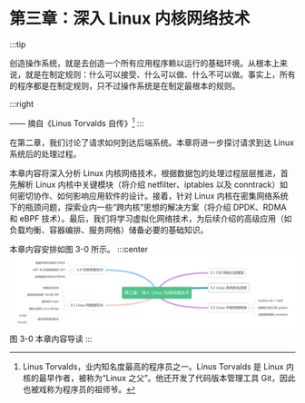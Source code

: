 # 第三章：深入 Linux 内核网络技术
:::tip <a/>

创造操作系统，就是去创造一个所有应用程序赖以运行的基础环境。从根本上来说，就是在制定规则：什么可以接受、什么可以做、什么不可以做。事实上，所有的程序都是在制定规则，只不过操作系统是在制定最根本的规则。

:::right

—— 摘自《Linus Torvalds 自传》[^1]
:::

在第二章，我们讨论了请求如何到达后端系统。本章将进一步探讨请求到达 Linux 系统后的处理过程。

本章内容将深入分析 Linux 内核网络技术，根据数据包的处理过程层层推进，首先解析 Linux 内核中关键模块（将介绍 netfilter、iptables 以及 conntrack）如何密切协作、如何影响应用软件的设计。接着，针对 Linux 内核在密集网络系统下的瓶颈问题，探索业内一些“跨内核”思想的解决方案（将介绍 DPDK、RDMA 和 eBPF 技术）。最后，我们将学习虚拟化网络技术，为后续介绍的高级应用（如负载均衡、容器编排、服务网格）储备必要的基础知识。

本章内容安排如图 3-0 所示。
:::center
  ![](../assets/network-summary.png)<br/>
  图 3-0 本章内容导读
:::

[^1]: Linus Torvalds，业内知名度最高的程序员之一。Linus Torvalds 是 Linux 内核的最早作者，被称为“Linux 之父”。他还开发了代码版本管理工具 Git，因此也被戏称为程序员的祖师爷。